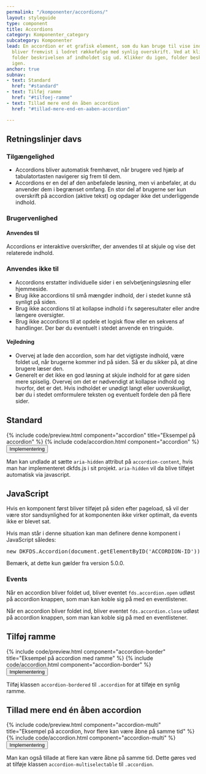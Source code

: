 ```yaml
---
permalink: "/komponenter/accordions/"
layout: styleguide
type: component
title: Accordions
category: Komponenter_category
subcategory: Komponenter
lead: En accordion er et grafisk element, som du kan bruge til vise indhold med. Accordions
  bliver fremvist i lodret rækkefølge med synlig overskrift. Ved at klikke på accordion
  folder beskrivelsen af indholdet sig ud. Klikker du igen, folder beskrivelsen sammen
  igen.
anchor: true
subnav:
- text: Standard
  href: "#standard"
- text: Tilføj ramme
  href: "#tilfoej-ramme"
- text: Tillad mere end én åben accordion
  href: "#tillad-mere-end-en-aaben-accordion"

---
```

<h2 class="h3">Retningslinjer davs</h2>
<section>
<h3 class="h4">Tilgængelighed</h3>
<ul>
<li>Accordions bliver automatisk fremhævet, når brugere ved hjælp af tabulatortasten navigerer sig frem til dem.</li>
<li>Accordions er en del af den anbefalede løsning, men vi anbefaler, at du anvender dem i begrænset omfang. En stor del af brugerne ser kun overskrift på accordion (aktive tekst) og opdager ikke det underliggende indhold.</li>
</ul>
</section>
<section>
<h3 class="h4">Brugervenlighed</h3>
<h4 class="h5">Anvendes til</h4>
<p>Accordions er interaktive overskrifter, der anvendes til at skjule og vise det relaterede indhold.</p>
<h3 class="h5">Anvendes ikke til</h3>
<ul>
<li>Accordions erstatter individuelle sider i en selvbetjeningsløsning eller hjemmeside.</li>
<li>Brug ikke accordions til små mængder indhold, der i stedet kunne stå synligt på siden.</li>
<li>Brug ikke accordions til at kollapse indhold i fx søgeresultater eller andre længere oversigter.</li>
<li>Brug ikke accordions til at opdele et logisk flow eller en sekvens af handlinger. Der bør du eventuelt i stedet anvende en tringuide.</li>
</ul>
<h4 class="h5">Vejledning</h4>  
<ul>
<li>Overvej at lade den accordion, som har det vigtigste indhold, være foldet ud, når brugerne kommer ind på siden. Så er du sikker på, at dine brugere læser den.</li>
<li>Generelt er det ikke en god løsning at skjule indhold for at gøre siden mere spiselig. Overvej om det er nødvendigt at kollapse indhold og hvorfor, det er det. Hvis indholdet er unødigt langt eller uoverskueligt, bør du i stedet omformulere teksten og eventuelt fordele den på flere sider.</li>
</ul>
</section>
<h2 id="standard">Standard</h2>
{% include code/preview.html component="accordion" title="Eksempel på accordion" %}
{% include code/accordion.html component="accordion" %}
<div class="accordion accordion-bordered">
<button class="button-unstyled accordion-button"
aria-expanded="false" aria-controls="technical">
Implementering
</button>
<div id="technical" class="accordion-content">
<p>Man kan undlade at sætte <code>aria-hidden</code> attribut på <code>accordion-content</code>, hvis man har implementeret dkfds.js i sit projekt. <code>aria-hidden</code> vil da blive tilføjet automatisk via javascript.</p>
<h2 class="h4">JavaScript</h2>
<p>Hvis en komponent først bliver tilføjet på siden efter pageload, så vil der være stor sandsynlighed for at komponenten ikke virker optimalt, da events ikke er blevet sat.</p>
<p>Hvis man står i denne situation kan man definere denne komponent i JavaScript således:</p>
<pre>new DKFDS.Accordion(document.getElementByID('ACCORDION-ID'));</pre>
<p>Bemærk, at dette kun gælder fra version 5.0.0.</p>
<h3 class="h5">Events</h3>
<p>Når en accordion bliver foldet ud, bliver eventet <code>fds.accordion.open</code> udløst på accordion knappen, som man kan koble sig på med en eventlistener.</p>
<p>Når en accordion bliver foldet ind, bliver eventet <code>fds.accordion.close</code> udløst på accordion knappen, som man kan koble sig på med en eventlistener.</p>
</div>
</div>

<h2 id="tilfoej-ramme">Tilføj ramme</h2>
{% include code/preview.html component="accordion-border" title="Eksempel på accordion med ramme" %}
{% include code/accordion.html component="accordion-border" %}
<div class="accordion accordion-bordered">
<button class="button-unstyled accordion-button"
aria-expanded="false" aria-controls="technical-border">
Implementering
</button>
<div id="technical-border" class="accordion-content">
<p>Tilføj klassen <code>accordion-bordered</code> til  <code>.accordion</code> for at tilføje en synlig ramme.</p>
</div>
</div>

<h2 id="tillad-mere-end-en-aaben-accordion">Tillad mere end én åben accordion</h2>
{% include code/preview.html component="accordion-multi" title="Eksempel på accordion, hvor flere kan være åbne på samme tid" %}
{% include code/accordion.html component="accordion-multi" %}
<div class="accordion accordion-bordered">
<button class="button-unstyled accordion-button"
aria-expanded="false" aria-controls="technical-multi">
Implementering
</button>
<div id="technical-multi" class="accordion-content">
<p>Man kan også tillade at flere kan være åbne på samme tid. Dette gøres ved at tilføje klassen <code>accordion-multiselectable</code> til <code>.accordion</code>.</p>
</div>
</div>
